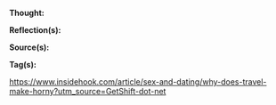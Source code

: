 **Thought:**

**Reflection(s):**

**Source(s):**

**Tag(s):**

https://www.insidehook.com/article/sex-and-dating/why-does-travel-make-horny?utm_source=GetShift-dot-net